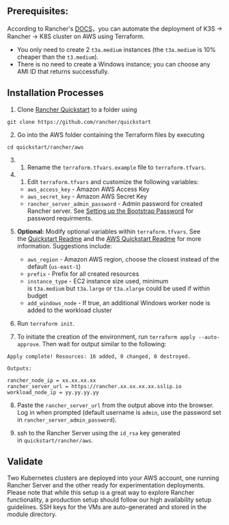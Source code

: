 
## Prerequisites:

According to Rancher's [DOCS](https://ranchermanager.docs.rancher.com/getting-started/quick-start-guides/deploy-rancher-manager/aws)，you can automate the deployment of K3S -> Rancher -> K8S cluster on AWS using Terraform.

- You only need to create 2 `t3a.medium` instances (the `t3a.medium` is 10% cheaper than the `t3.medium`).
- There is no need to create a Windows instance; you can choose any AMI ID that returns successfully.

## Installation Processes

1. Clone [Rancher Quickstart](https://github.com/rancher/quickstart) to a folder using
```
git clone https://github.com/rancher/quickstart
```

2. Go into the AWS folder containing the Terraform files by executing
```
cd quickstart/rancher/aws
```

3. 1. Rename the `terraform.tfvars.example` file to `terraform.tfvars`.

4. 1. Edit `terraform.tfvars` and customize the following variables:
    
    - `aws_access_key` - Amazon AWS Access Key
    - `aws_secret_key` - Amazon AWS Secret Key
    - `rancher_server_admin_password` - Admin password for created Rancher server. See [Setting up the Bootstrap Password](https://ranchermanager.docs.rancher.com/getting-started/installation-and-upgrade/resources/bootstrap-password#password-requirements) for password requirments.

5. **Optional:** Modify optional variables within `terraform.tfvars`. See the [Quickstart Readme](https://github.com/rancher/quickstart) and the [AWS Quickstart Readme](https://github.com/rancher/quickstart/tree/master/rancher/aws) for more information. Suggestions include:
    
    - `aws_region` - Amazon AWS region, choose the closest instead of the default (`us-east-1`)
    - `prefix` - Prefix for all created resources
    - `instance_type` - EC2 instance size used, minimum is `t3a.medium` but `t3a.large` or `t3a.xlarge` could be used if within budget
    - `add_windows_node` - If true, an additional Windows worker node is added to the workload cluster

6. Run `terraform init`.
7. To initiate the creation of the environment, run `terraform apply --auto-approve`. Then wait for output similar to the following:
```
Apply complete! Resources: 16 added, 0 changed, 0 destroyed.  
  
Outputs:  
  
rancher_node_ip = xx.xx.xx.xx  
rancher_server_url = https://rancher.xx.xx.xx.xx.sslip.io  
workload_node_ip = yy.yy.yy.yy
```

8. Paste the `rancher_server_url` from the output above into the browser. Log in when prompted (default username is `admin`, use the password set in `rancher_server_admin_password`).

9. ssh to the Rancher Server using the `id_rsa` key generated in `quickstart/rancher/aws`.

## Validate

Two Kubernetes clusters are deployed into your AWS account, one running Rancher Server and the other ready for experimentation deployments. Please note that while this setup is a great way to explore Rancher functionality, a production setup should follow our high availability setup guidelines. SSH keys for the VMs are auto-generated and stored in the module directory.
